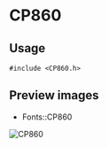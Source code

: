 CP860
==========

Usage
------

    #include <CP860.h>

Preview images
--------------
* Fonts::CP860 

![CP860](https://raw.githubusercontent.com/DisplayCore/CP860/master/Preview/CP860.png)

